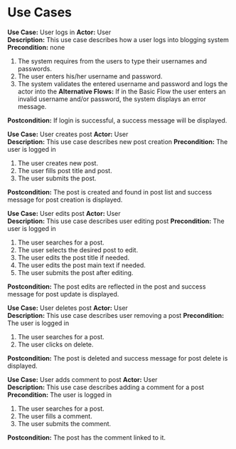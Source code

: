 # Use Cases

**Use Case:**  User logs in
**Actor:** User  
**Description:** This use case describes how a user logs into blogging system
**Precondition:** none
1. The system requires from the users to type their usernames and passwords.
2. The user enters his/her username and password.
3. The system validates the entered username and password and logs the actor into the
__Alternative Flows:__ 
If in the Basic Flow the user  enters an invalid username and/or password, the system displays an error message.

__Postcondition:__ If login is successful, a success message will be displayed.

**Use Case:**  User creates post
**Actor:** User  
**Description:** This use case describes new post creation
**Precondition:** The user is logged in
1. The user creates new post.
2. The user fills post title and post.
3. The user submits the post.

__Postcondition:__ The post is created and found in post list and success message for post creation is displayed.

**Use Case:**   User edits post
**Actor:** User  
**Description:** This use case describes user editing post
**Precondition:** The user is logged in
1. The user searches for a post.
2. The user selects the desired post to edit.
3. The user edits the post title if needed.
4. The user edits the post main text if needed.
5. The user submits the post after editing.

__Postcondition:__ The post edits are reflected in the post and success message for post update is displayed.

**Use Case:**  User deletes post
**Actor:** User  
**Description:** This use case describes user removing a post
**Precondition:** The user is logged in
1. The user searches for a post.
2. The user clicks on delete.

__Postcondition:__ The post is deleted and success message for post delete is displayed.


**Use Case:**  User adds  comment to post
**Actor:** User  
**Description:** This use case describes adding a comment for a post
**Precondition:** The user is logged in
1. The user searches for a post.
2. The user fills a comment.
3. The user submits the comment.

__Postcondition:__ The post has the comment linked to it.